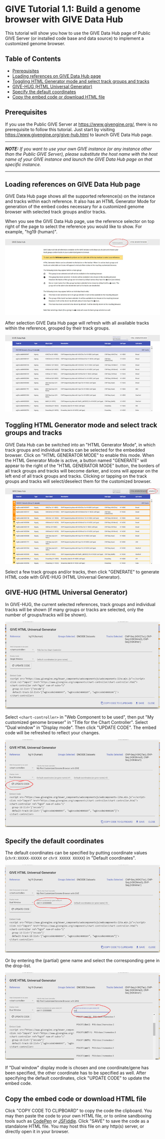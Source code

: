 # GIVE Tutorial 1.1: Build a genome browser with GIVE Data Hub

This tutorial will show you how to use the GIVE Data Hub page of Public GIVE Server (or installed code base and data source) to implement a customized genome browser.

## Table of Contents

*   [Prerequisites](#prerequisites)
*   [Loading references on GIVE Data Hub page](#loading-references-on-give-hub-page)
*   [Toggling HTML Generator mode and select track groups and tracks](#toggling-html-generator-mode-and-select-track-groups-and-tracks)
*   [GIVE-HUG (HTML Universal Generator)](#give-hug-html-universal-generator)
*   [Specify the default coordinates](#specify-the-default-coordinates)
*   [Copy the embed code or download HTML file](#copy-the-embed-code-or-download-html-file)

## Prerequisites

If you use the Public GIVE Server at <https://www.givengine.org/>, there is no prerequisite to follow this tutorial. Just start by visiting <https://www.givengine.org/give-hub.html> to launch GIVE Data Hub page.

***
*__NOTE:__ If you want to use your own GIVE instance (or any instance other than the Public GIVE Server), please substitute the host name with the host name of your GIVE instance and launch the GIVE Data Hub page on that specific instance.*
***

## Loading references on GIVE Data Hub page

GIVE Data Hub page shows all the supported reference(s) on the instance and tracks within each reference. It also has an HTML Generator Mode for generation of the embed codes necessary for a customized genome browser with selected track groups and/or tracks.

When you see the GIVE Data Hub page, use the reference selector on top right of the page to select the reference you would like to show. For example, "hg19 (human)".

![GIVE Data Hub](1.1-extraFiles/1-GIVE-Hub.jpg)

After selection GIVE Data Hub page will refresh with all available tracks within the reference, grouped by their track groups.

![GIVE Data Hub with track list](1.1-extraFiles/2-GIVE-Hub-with-tracks.jpg)

## Toggling HTML Generator mode and select track groups and tracks

GIVE Data Hub can be switched into an "HTML Generator Mode", in which track groups and individual tracks can be selected for the embedded browser. Click on "HTML GENERATOR MODE" to enable this mode.
When the HTML Generator Mode is active, a button named "GENERATE" will appear to the right of the "HTML GENERATOR MODE" button, the borders of all track groups and tracks will become darker, and icons will appear on the left end of all track groups and tracks. Clicking or tapping on the track groups and tracks will select/deselect them for the customized browser.

![GIVE Data Hub with HTML Generator Mode on](1.1-extraFiles/3-GIVE-Hub-html-generator-mode.jpg)

Select a few track groups and/or tracks, then click "GENERATE" to generate HTML code with GIVE-HUG (HTML Universal Generator).

## GIVE-HUG (HTML Universal Generator)

In GIVE-HUG, the current selected references, track groups and individual tracks will be shown (if many groups or tracks are selected, only the number of groups/tracks will be shown).

![GIVE Code Generator](1.1-extraFiles/4-GIVE-Code-Generator.jpg)

Select `<chart-controller>` in "Web Component to be used", then put "My customized genome browser" in "Title for the Chart Controller".
Select "Dual window" in "Display mode". Then click "UPDATE CODE". The embed code will be refreshed to reflect your changes.

![GIVE Code Generator with Dual Window](1.1-extraFiles/5-GIVE-Code-Generator-Dual-Window.jpg)

## Specify the default coordinates

The default coordinates can be specified by putting coordinate values (`chrX:XXXXX-XXXXX` or `chrX XXXXX XXXXX`) in "Default coordinates".

![GIVE Code Generator with Customized Coordinate](1.1-extraFiles/6-GIVE-Code-Generator-Coordinate.jpg)

Or by entering the (partial) gene name and select the corresponding gene in the drop-list.

![GIVE Code Generator select gene](1.1-extraFiles/7-GIVE-Code-Generator-Gene.jpg)

If "Dual window" display mode is chosen and one coordinate/gene has been specified, the other coordinate has to be specified as well. After specifying the default coordinates, click "UPDATE CODE" to update the embed code.

## Copy the embed code or download HTML file

Click "COPY CODE TO CLIPBOARD" to copy the code the clipboard. You may then paste the code to your own HTML file, or to online sandboxing tools such as [CodePen](https://codepen.io/pen/) or [JSFiddle](https://jsfiddle.net/).
Click "SAVE" to save the code as a standalone HTML file. You may host this file on any http(s) server, or directly open it in your browser.
